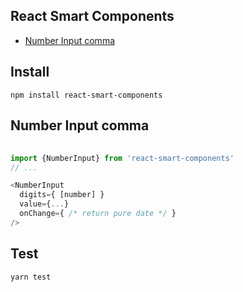 ## React Smart Components

- [Number Input comma](#number-input-comma)


## Install
```
npm install react-smart-components
```


## Number Input comma

######
```js
import {NumberInput} from 'react-smart-components'
// ...

<NumberInput
  digits={ [number] }
  value={...}
  onChange={ /* return pure date */ }
/>
```


## Test
`yarn test`
